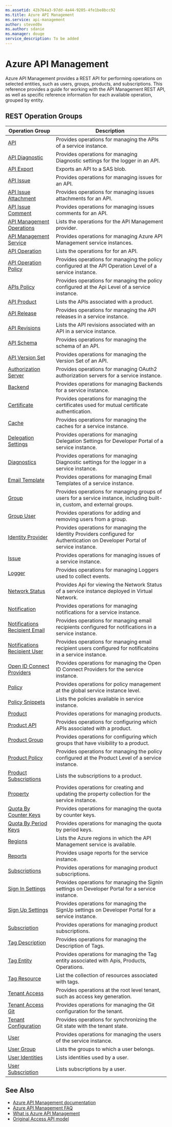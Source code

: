 ```yaml
---
ms.assetid: 42b764a3-97dd-4a44-9205-4fe1be8bcc92
ms.title: Azure API Management
ms.service: api-management
author: steved0x
ms.author: sdanie
ms.manager: douge
service_description: To be added
---
```



# Azure API Management

Azure API Management provides a REST API for performing operations on selected entities, such as users, groups, products, and subscriptions. This reference provides a guide for working with the API Management REST API, as well as specific reference information for each available operation, grouped by entity.

## REST Operation Groups

| Operation Group                                                                                     | Description                                                                                                                    |
|-----------------------------------------------------------------------------------------------------|--------------------------------------------------------------------------------------------------------------------------------|
| [API](xref:management.azure.com.apimanagement.apis)                                                  | Provides operations for managing the APIs of a service instance.                                                               |
| [API Diagnostic](xref:management.azure.com.apimanagement.apidiagnostic)                             | Provides operations for managing Diagnostic settings for the logger in an API.                                                 |
| [API Export](xref:management.azure.com.apimanagement.apiexport)                                     | Exports an API to a SAS blob.                                                                                                  |
| [API Issue](xref:management.azure.com.apimanagement.apiissue)                                       | Provides operations for managing issues for an API.                                                                            |
| [API Issue Attachment](xref:management.azure.com.apimanagement.apiissueattachment)                  | Provides operations for managing issues attachments for an API.                                                                |
| [API Issue Comment](xref:management.azure.com.apimanagement.apiissuecomment)                        | Provides operations for managing issues comments for an API.                                                                   |
| [API Management Operations](xref:management.azure.com.apimanagement.apimanagementoperations)        | Lists the operations for the API Management provider.                                                                          |
| [API Management Service](xref:management.azure.com.apimanagement.apimanagementservice)              | Provides operations for managing Azure API Management service instances.                                                       |
| [API Operation](xref:management.azure.com.apimanagement.apioperation)                               | Lists the operations for for an API.                                                                                           |
| [API Operation Policy](xref:management.azure.com.apimanagement.apioperationpolicy)                  | Provides operations for managing the policy configured at the API Operation Level of a service instance.                       |
| [APIs Policy](xref:management.azure.com.apimanagement.apipolicy)                                    | Provides operations for managing the policy configured at the Api Level of a service instance.                                 |
| [API Product](xref:management.azure.com.apimanagement.apiproduct)                                   | Lists the APIs associated with a product.                                                                                      |
| [API Release](xref:management.azure.com.apimanagement.apirelease)                                   | Provides operations for managing the API releases in a service instance.                                                       |
| [API Revisions](xref:management.azure.com.apimanagement.apirevisions)                               | Lists the API revisions associated with an API in a service instance.                                                          |
| [API Schema](xref:management.azure.com.apimanagement.apischema)                                     | Provides operations for managing the schema of an API.                                                                         |
| [API Version Set](xref:management.azure.com.apimanagement.apiversionset)                            | Provides operations for managing the Version Set of an API.                                                                    |
| [Authorization Server](xref:management.azure.com.apimanagement.authorizationserver)                 | Provides operations for managing OAuth2 authorization servers for a service instance.                                          |
| [Backend](xref:management.azure.com.apimanagement.backend)                                          | Provides operations for managing Backends for a service instance.                                                              |
| [Certificate](xref:management.azure.com.apimanagement.certificate)                                  | Provides operations for managing the certificates used for mutual certificate authentication.                                  |
| [Cache](xref:management.azure.com.apimanagement.cache)                                              | Provides operations for managing the caches for a service instance.                                                           |
| [Delegation Settings](xref:management.azure.com.apimanagement.delegationsettings)                   | Provides operations for managing Delegation Settings for Developer Portal of a service instance.                               |
| [Diagnostics](xref:management.azure.com.apimanagement.diagnostic)                                   | Provides operations for managing Diagnostic settings for the logger in a service instance.                                     |
| [Email Template](xref:management.azure.com.apimanagement.emailtemplate)                             | Provides operations for managing Email Templates of a service instance.                                                        |
| [Group](xref:management.azure.com.apimanagement.group)                                              | Provides operations for managing groups of users for a service instance, including built-in, custom, and external groups.      |
| [Group User](xref:management.azure.com.apimanagement.groupuser)                                     | Provides operations for adding and removing users from a group.                                                                |
| [Identity Provider](xref:management.azure.com.apimanagement.identityprovider)                       | Provides operations for managing the Identity Providers configured for Authentication on Developer Portal of service instance. |
| [Issue](xref:management.azure.com.apimanagement.issue)                                              | Provides operations for managing issues of a service instance.                                                                 |
| [Logger](xref:management.azure.com.apimanagement.logger)                                            | Provides operations for managing Loggers used to collect events.                                                               |
| [Network Status](xref:management.azure.com.apimanagement.networkstatus)                             | Provides Api for viewing the Network Status of a service instance deployed in Virtual Network.                                 |
| [Notification](xref:management.azure.com.apimanagement.notification)                                | Provides operations for managing notifications for a service instance.                                                         |
| [Notifications Recipient Email](xref:management.azure.com.apimanagement.notificationrecipientemail) | Provides operations for managing email recipients configured for notifications in a service instance.                          |
| [Notifications Recipient User](xref:management.azure.com.apimanagement.notificationrecipientuser)   | Provides operations for managing email recipient users configured for notificatoins in a service instance.                     |
| [Open ID Connect Providers](xref:management.azure.com.apimanagement.openidconnectprovider)          | Provides operations for managing the Open ID Connect Providers for the service instance.                                       |
| [Policy](xref:management.azure.com.apimanagement.policy)                                            | Provides operations for policy management at the global service instance level.                                                |
| [Policy Snippets](xref:management.azure.com.apimanagement.policysnippets)                           | Lists the policies available in service instance.                                                                              |
| [Product](xref:management.azure.com.apimanagement.product)                                          | Provides operations for managing products.                                                                                     |
| [Product API](xref:management.azure.com.apimanagement.productapi)                                   | Provides operations for configuring which APIs associated with a product.                                                      |
| [Product Group](xref:management.azure.com.apimanagement.productgroup)                               | Provides operations for configuring which groups that have visibility to a product.                                            |
| [Product Policy](xref:management.azure.com.apimanagement.productpolicy)                             | Provides operations for managing the policy configured at the Product Level of a service instance.                             |
| [Product Subscriptions](xref:management.azure.com.apimanagement.productsubscriptions)               | Lists the subscriptions to a product.                                                                                          |
| [Property](xref:management.azure.com.apimanagement.property)                                        | Provides operations for creating and updating the property collection for the service instance.                                |
| [Quota By Counter Keys](xref:management.azure.com.apimanagement.quotabycounterkeys)                 | Provides operations for managing the quota by counter keys.                                                                    |
| [Quota By Period Keys](xref:management.azure.com.apimanagement.quotabyperiodkeys)                   | Provides operations for managing the quota by period keys.                                                                     |
| [Regions](xref:management.azure.com.apimanagement.regions)                                          | Lists the Azure regions in which the API Management service is available.                                                      |
| [Reports](xref:management.azure.com.apimanagement.reports)                                          | Provides usage reports for the service instance.                                                                               |
| [Subscriptions](xref:management.azure.com.apimanagement.subscription)                               | Provides operations for managing product subscriptions.                                                                        |
| [Sign In Settings](xref:management.azure.com.apimanagement.signinsettings)                          | Provides operations for managing the SignIn settings on Developer Portal for a service instance.                               |
| [Sign Up Settings](xref:management.azure.com.apimanagement.signupsettings)                          | Provides operations for managing the SignUp settings on Developer Portal for a service instance.                               |
| [Subscription](xref:management.azure.com.apimanagement.subscription)                                | Provides operations for managing product subscriptions.                                                                        |
| [Tag Description](xref:management.azure.com.apimanagement.tagdescription)                           | Provides operations for managing the Description of Tags.                                                                      |
| [Tag Entity](xref:management.azure.com.apimanagement.tagentity)                                     | Provides operations for managing the Tag entity associated with Apis, Products, Operations.                                    |
| [Tag Resource](xref:management.azure.com.apimanagement.tagresource)                                 | List the collection of resources associated with tags.                                                                         |
| [Tenant Access](xref:management.azure.com.apimanagement.tenantaccess)                               | Provides operations at the root level tenant, such as access key generation.                                                   |
| [Tenant Access Git](xref:management.azure.com.apimanagement.tenantaccessgit)                        | Provides operations for managing the Git configuration for the tenant.                                                         |
| [Tenant Configuration](xref:management.azure.com.apimanagement.tenantconfiguration)                 | Provides operations for synchronizing the Git state with the tenant state.                                                     |
| [User](xref:management.azure.com.apimanagement.user)                                                | Provides operations for managing the users of the service instance.                                                            |
| [User Group](xref:management.azure.com.apimanagement.usergroup)                                     | Lists the groups to which a user belongs.                                                                                      |
| [User Identities](xref:management.azure.com.apimanagement.useridentities)                           | Lists identities used by a user.                                                                                               |
| [User Subscription](xref:management.azure.com.apimanagement.usersubscription)                       | Lists subscriptions by a user.                                                                                                 |

## See Also

- [Azure API Management documentation](https://azure.microsoft.com/documentation/services/api-management/)
- [Azure API Management FAQ](https://azure.microsoft.com/documentation/articles/api-management-faq/)
- [What is Azure API Management](https://azure.microsoft.com/documentation/articles/api-management-key-concepts/)
- [Original Access API model](../apimanagement/ApiManagementREST/API-Management-REST.md)

